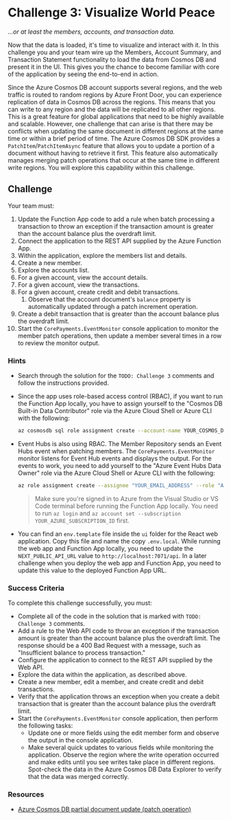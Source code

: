 # Challenge 3: Visualize World Peace

_...or at least the members, accounts, and transaction data._

Now that the data is loaded, it's time to visualize and interact with it. In this challenge you and your team wire up the Members, Account Summary, and Transaction Statement functionality to load the data from Cosmos DB and present it in the UI. This gives you the chance to become familiar with core of the application by seeing the end-to-end in action.

Since the Azure Cosmos DB account supports several regions, and the web traffic is routed to random regions by Azure Front Door, you can experience replication of data in Cosmos DB across the regions. This means that you can write to any region and the data will be replicated to all other regions. This is a great feature for global applications that need to be highly available and scalable. However, one challenge that can arise is that there may be conflicts when updating the same document in different regions at the same time or within a brief period of time. The Azure Cosmos DB SDK provides a `PatchItem`/`PatchItemAsync` feature that allows you to update a portion of a document without having to retrieve it first. This feature also automatically manages merging patch operations that occur at the same time in different write regions. You will explore this capability within this challenge.

## Challenge

Your team must:

1. Update the Function App code to add a rule when batch processing a transaction to throw an exception if the transaction amount is greater than the account balance plus the overdraft limit.
2. Connect the application to the REST API supplied by the Azure Function App.
3. Within the application, explore the members list and details.
4. Create a new member.
5. Explore the accounts list.
6. For a given account, view the account details.
7. For a given account, view the transactions.
8. For a given account, create credit and debit transactions.
   1. Observe that the account document's `balance` property is automatically updated through a patch increment operation.
9. Create a debit transaction that is greater than the account balance plus the overdraft limit.
10. Start the `CorePayments.EventMonitor` console application to monitor the member patch operations, then update a member several times in a row to review the monitor output.

### Hints

- Search through the solution for the `TODO: Challenge 3` comments and follow the instructions provided.
- Since the app uses role-based access control (RBAC), if you want to run the Function App locally, you have to assign yourself to the "Cosmos DB Built-in Data Contributor" role via the Azure Cloud Shell or Azure CLI with the following:

    ```bash
    az cosmosdb sql role assignment create --account-name YOUR_COSMOS_DB_ACCOUNT_NAME --resource-group YOUR_RESOURCE_GROUP_NAME --scope "/" --principal-id YOUR_AZURE_AD_PRINCIPAL_ID --role-definition-id 00000000-0000-0000-0000-000000000002
    ```

- Event Hubs is also using RBAC. The Member Repository sends an Event Hubs event when patching members. The `CorePayments.EventMonitor` monitor listens for Event Hub events and displays the output. For the events to work, you need to add yourself to the "Azure Event Hubs Data Owner" role via the Azure Cloud Shell or Azure CLI with the following:

    ```bash
    az role assignment create --assignee "YOUR_EMAIL_ADDRESS" --role "Azure Event Hubs Data Owner" --scope "/subscriptions/YOUR_AZURE_SUBSCRIPTION_ID/resourceGroups/YOUR_RESOURCE_GROUP_NAME/providers/Microsoft.EventHub/namespaces/YOUR_EVENT_HUBS_NAMESPACE"
    ```

    > Make sure you're signed in to Azure from the Visual Studio or VS Code terminal before running the Function App locally. You need to run `az login` and `az account set --subscription YOUR_AZURE_SUBSCRIPTION_ID` first.

- You can find an `env.template` file inside the `ui` folder for the React web application. Copy this file and name the copy `.env.local`. While running the web app and Function App locally, you need to update the `NEXT_PUBLIC_API_URL` value to `http://localhost:7071/api`. In a later challenge when you deploy the web app and Function App, you need to update this value to the deployed Function App URL.

### Success Criteria

To complete this challenge successfully, you must:

- Complete all of the code in the solution that is marked with `TODO: Challenge 3` comments.
- Add a rule to the Web API code to throw an exception if the transaction amount is greater than the account balance plus the overdraft limit. The response should be a 400 Bad Request with a message, such as "Insufficient balance to process transaction."
- Configure the application to connect to the REST API supplied by the Web API.
- Explore the data within the application, as described above.
- Create a new member, edit a member, and create credit and debit transactions.
- Verify that the application throws an exception when you create a debit transaction that is greater than the account balance plus the overdraft limit.
- Start the `CorePayments.EventMonitor` console application, then perform the following tasks:
  - Update one or more fields using the edit member form and observe the output in the console application.
  - Make several quick updates to various fields while monitoring the application. Observe the region where the write operation occurred and make edits until you see writes take place in different regions. Spot-check the data in the Azure Cosmos DB Data Explorer to verify that the data was merged correctly.

### Resources

- [Azure Cosmos DB partial document update (patch operation)](https://learn.microsoft.com/azure/cosmos-db/partial-document-update)
